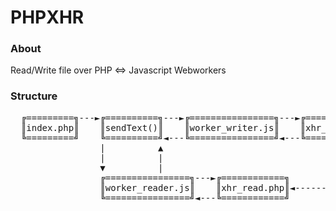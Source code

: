 # PHPXHR

### About
Read/Write file over PHP <=> Javascript Webworkers

### Structure

<pre>
  ╔=========╗---►╔==========╗---►╔================╗---►╔=============╗
  ║index.php║    ║sendText()║    ║worker_writer.js║    ║xhr_write.php║-------┐
  ╚=========╝    ╚==========╝◄---╚================╝◄---╚=============╝       ▼
                 |          ▲                                            ╔========╗
                 |          |                                            ║text.txt║
                 ▼          |                                            ╚========╝
                 ╔================╗---►╔============╗                        |
                 ║worker_reader.js║    ║xhr_read.php║◄-----------------------┘
                 ╚================╝◄---╚============╝
</pre>
